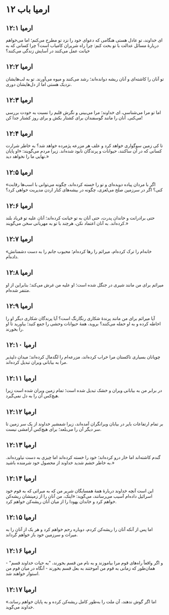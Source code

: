 # ارمیا باب ۱۲

## ارمیا ۱۲:۱
ای خداوند، تو عادل هستی هنگامی که دعوای خود را نزد تو مطرح می‌کنم؛ اما می‌خواهم دربارهٔ مسائل عدالت با تو بحث کنم: چرا راه شریران کامیاب است؟ چرا کسانی که به خیانت عمل می‌کنند در آسایش زندگی می‌کنند؟

## ارمیا ۱۲:۲
تو آنان را کاشته‌ای و آنان ریشه دوانده‌اند؛ رشد می‌کنند و میوه می‌آورند. تو به لب‌هایشان نزدیک هستی اما از دل‌هایشان دوری.

## ارمیا ۱۲:۳
اما تو مرا می‌شناسی، ای خداوند؛ مرا می‌بینی و نگرش قلبم را نسبت به خودت بررسی می‌کنی. آنان را مانند گوسفندان برای کشتار بکش و برای روز کشتار جدا کن!

## ارمیا ۱۲:۴
تا کی زمین سوگواری خواهد کرد و علف هر مزرعه پژمرده خواهد شد؟ به خاطر شرارت کسانی که در آن ساکنند، حیوانات و پرندگان نابود شده‌اند. زیرا مردم می‌گویند: «او پایان نهایی ما را نخواهد دید.»

## ارمیا ۱۲:۵
«اگر با مردان پیاده دویده‌ای و تو را خسته کرده‌اند، چگونه می‌توانی با اسب‌ها رقابت کنی؟ اگر در سرزمین صلح می‌لغزی، چگونه در بیشه‌های کنار اردن مدیریت خواهی کرد؟

## ارمیا ۱۲:۶
حتی برادرانت و خاندان پدرت، حتی آنان به تو خیانت کرده‌اند؛ آنان علیه تو فریاد بلند کرده‌اند. به آنان اعتماد نکن، هرچند با تو به مهربانی سخن می‌گویند.»

## ارمیا ۱۲:۷
«خانه‌ام را ترک کرده‌ام، میراثم را رها کرده‌ام؛ محبوب جانم را به دست دشمنانش داده‌ام.

## ارمیا ۱۲:۸
میراثم برای من مانند شیری در جنگل شده است؛ او علیه من غرش می‌کند؛ بنابراین از او متنفر شده‌ام.

## ارمیا ۱۲:۹
آیا میراثم برای من مانند پرندهٔ شکاری رنگارنگ است؟ آیا پرندگان شکاری دیگر او را احاطه کرده و به او حمله می‌کنند؟ بروید، همهٔ حیوانات وحشی را جمع کنید؛ بیاورید تا او را بخورند.

## ارمیا ۱۲:۱۰
چوپانان بسیاری تاکستان مرا خراب کرده‌اند، مزرعه‌ام را لگدمال کرده‌اند؛ میدان دلپذیر مرا به بیابانی ویران تبدیل کرده‌اند.

## ارمیا ۱۲:۱۱
در برابر من به بیابانی ویران و خشک تبدیل شده است؛ تمام زمین ویران شده است زیرا هیچ‌کس آن را به دل نمی‌گیرد.

## ارمیا ۱۲:۱۲
بر تمام ارتفاعات بایر در بیابان ویرانگران آمده‌اند، زیرا شمشیر خداوند از یک سر زمین تا سر دیگر آن را می‌بلعد؛ برای هیچ‌کس آرامشی نیست.

## ارمیا ۱۲:۱۳
گندم کاشته‌اند اما خار درو کرده‌اند؛ خود را خسته کرده‌اند اما چیزی به دست نیاورده‌اند. به خاطر خشم شدید خداوند از محصول خود شرمنده باشید.»

## ارمیا ۱۲:۱۴
این است آنچه خداوند دربارهٔ همهٔ همسایگان شریر من که به میراثی که به قوم خود اسرائیل داده‌ام آسیب می‌رسانند، می‌گوید: «اینک، من آنان را از زمینشان ریشه‌کن خواهم کرد و خاندان یهودا را از میان آنان ریشه‌کن خواهم کرد.

## ارمیا ۱۲:۱۵
اما پس از آنکه آنان را ریشه‌کن کردم، دوباره رحم خواهم کرد و هر یک از آنان را به میراث و سرزمین خود باز خواهم گرداند.

## ارمیا ۱۲:۱۶
و اگر واقعاً راه‌های قوم مرا بیاموزند و به نام من قسم بخورند، "به حیات خداوند قسم" - همان‌طور که زمانی به قوم من آموختند به بعل قسم بخورند - آنگاه در میان قوم من استوار خواهند شد.

## ارمیا ۱۲:۱۷
اما اگر گوش ندهند، آن ملت را به‌طور کامل ریشه‌کن کرده و به پایان خواهم رساند،» خداوند می‌گوید.
